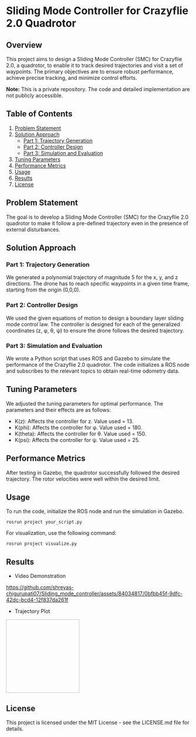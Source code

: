 
# Sliding Mode Controller for Crazyflie 2.0 Quadrotor

## Overview

This project aims to design a Sliding Mode Controller (SMC) for Crazyflie 2.0, a quadrotor, to enable it to track desired trajectories and visit a set of waypoints. The primary objectives are to ensure robust performance, achieve precise tracking, and minimize control efforts.

**Note:** This is a private repository. The code and detailed implementation are not publicly accessible.

## Table of Contents

1. [Problem Statement](#problem-statement)
2. [Solution Approach](#solution-approach)
    - [Part 1: Trajectory Generation](#part-1-trajectory-generation)
    - [Part 2: Controller Design](#part-2-controller-design)
    - [Part 3: Simulation and Evaluation](#part-3-simulation-and-evaluation)
3. [Tuning Parameters](#tuning-parameters)
4. [Performance Metrics](#performance-metrics)
5. [Usage](#usage)
6. [Results](#results)
7. [License](#license)

## Problem Statement

The goal is to develop a Sliding Mode Controller (SMC) for the Crazyflie 2.0 quadrotor to make it follow a pre-defined trajectory even in the presence of external disturbances.

## Solution Approach

### Part 1: Trajectory Generation

We generated a polynomial trajectory of magnitude 5 for the x, y, and z directions. The drone has to reach specific waypoints in a given time frame, starting from the origin (0,0,0).

### Part 2: Controller Design

We used the given equations of motion to design a boundary layer sliding mode control law. The controller is designed for each of the generalized coordinates (z, φ, θ, ψ) to ensure the drone follows the desired trajectory.

### Part 3: Simulation and Evaluation

We wrote a Python script that uses ROS and Gazebo to simulate the performance of the Crazyflie 2.0 quadrotor. The code initializes a ROS node and subscribes to the relevant topics to obtain real-time odometry data.

## Tuning Parameters

We adjusted the tuning parameters for optimal performance. The parameters and their effects are as follows:

- K(z): Affects the controller for z. Value used = 13.
- K(phi): Affects the controller for φ. Value used = 180.
- K(theta): Affects the controller for θ. Value used = 150.
- K(psi): Affects the controller for ψ. Value used = 25.

## Performance Metrics

After testing in Gazebo, the quadrotor successfully followed the desired trajectory. The rotor velocities were well within the desired limit.

## Usage

To run the code, initialize the ROS node and run the simulation in Gazebo.

```
rosrun project your_script.py
```

For visualization, use the following command:

```
rosrun project visualize.py
```

## Results
* Video Demonstration



https://github.com/shreyas-chigurupati07/Sliding_mode_controller/assets/84034817/0bfbb45f-9dfc-42dc-bcd4-12f837da261f



* Trajectory Plot<br>



<img source="https://github.com/shreyas-chigurupati07/Sliding_mode_controller/assets/84034817/c308e51d-289d-485f-ae9a-cfc891d05e7e" width=200 height=200/>


## License
This project is licensed under the MIT License - see the LICENSE.md file for details.
  

